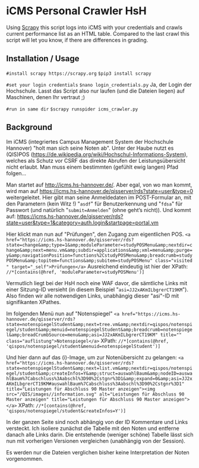 # iCMS Personal Crawler HsH

Using [Scrapy](https://scrapy.org) this script logs into iCMS with your credentials and crawls current performance list as an HTML table.
Compared to the last crawl this script will let you know, if there are differences in grading.

## Installation / Usage
`#install scrapy https://scrapy.org`
`$pip3 install scrapy`

`#set your login credentials`
`$nano login_credentials.py`
Ja, der Login der Hochschule. Lasst das Script also nur laufen (und die Dateien liegen) auf Maschinen, denen Ihr vertraut ;)

`#run in same dir`
`$scrapy runspider icms_crawler.py`

## Background
Im iCMS (integriertes Campus Management System der Hochschule Hannover) "holt man sich seine Noten ab".
Unter der Haube nutzt es (QIS)POS (https://de.wikipedia.org/wiki/Hochschul-Informations-System), welches als Schutz vor CSRF das direkte Abrufen der Leistungsübersicht nicht erlaubt. Man muss einem bestimmten (gefühlt ewig langen) Pfad folgen…

Man startet auf 
http://icms.hs-hannover.de/.
Aber egal, von wo man kommt, wird man auf 
https://icms.hs-hannover.de/qisserver/rds?state=user&type=0
weitergeleitet.
Hier gibt man seine Anmeldedaten im POST-Formular an, mit den Parametern (kein Witz !) "`asdf`" für Benutzerkennung und "`fdsa`" für Passwort (und natürlich "`submit=Anmelden`" (ohne geht’s nicht)).
Und kommt auf:
https://icms.hs-hannover.de/qisserver/rds?state=user&type=1&category=auth.login&startpage=portal.vm 

Hier klickt man nun auf "Prüfungen", den Zugang zum eigentlichen POS.
`<a href="https://icms.hs-hannover.de/qisserver/rds?state=change&amp;type=1&amp;moduleParameter=studyPOSMenu&amp;nextdir=change&amp;next=menu.vm&amp;subdir=applications&amp;xml=menu&amp;purge=y&amp;navigationPosition=functions%2CstudyPOSMenu&amp;breadcrumb=studyPOSMenu&amp;topitem=functions&amp;subitem=studyPOSMenu" class="visited " target="_self">Prüfungen</a>`
Ausreichend eindeutig ist hier der XPath: `//*[contains(@href, 'moduleParameter=studyPOSMenu')]`

Vermutlich liegt bei der HsH noch eine WAF davor, die sämtliche Links mit einer Sitzung-ID versieht (in diesem Beispiel "`asi=JJ2xAKmILbgrerCT19KM`").
Also finden wir alle notwendigen Links, unabhängig dieser "asi"-ID mit signifikanten XPathes.

Im folgenden Menü nun auf "Notenspiegel"
`<a href="https://icms.hs-hannover.de/qisserver/rds?state=notenspiegelStudent&amp;next=tree.vm&amp;nextdir=qispos/notenspiegel/student&amp;menuid=notenspiegelStudent&amp;breadcrumb=notenspiegel&amp;breadCrumbSource=menu&amp;asi=JJ2xAKmILbgrerCT19KM" title="" class="auflistung">Notenspiegel</a>`
XPath: `//*[contains(@href, 'qispos/notenspiegel/student&menuid=notenspiegelStudent')]`

Und hier dann auf das (i)-Image, um zur Notenübersicht zu gelangen:
`<a href="https://icms.hs-hannover.de/qisserver/rds?state=notenspiegelStudent&amp;next=list.vm&amp;nextdir=qispos/notenspiegel/student&amp;createInfos=Y&amp;struct=auswahlBaum&amp;nodeID=auswahlBaum%7Cabschluss%3Aabschl%3D90%2Cstgnr%3D1&amp;expand=0&amp;asi=JJ2xAKmILbgrerCT19KM#auswahlBaum%7Cabschluss%3Aabschl%3D90%2Cstgnr%3D1" title="Leistungen für Abschluss 90 Master anzeigen"><img src="/QIS/images//information.svg" alt="Leistungen für Abschluss 90 Master anzeigen" title="Leistungen für Abschluss 90 Master anzeigen"></a>`
XPath: `//*[contains(@href, 'qispos/notenspiegel/student&createInfos=Y')]`

In der ganzen Seite sind noch abhängig von der ID Kommentare und Links versteckt. 
Ich isoliere zunächst die Tabelle mit den Noten und entferne danach alle Links darin.
Die entstehende (weniger schöne) Tabelle lässt sich nun mit vorherigen Versionen vergleichen (unabhängig von der Session).

Es werden nur die Dateien verglichen bisher keine Interpretation der Noten vorgenommen.
